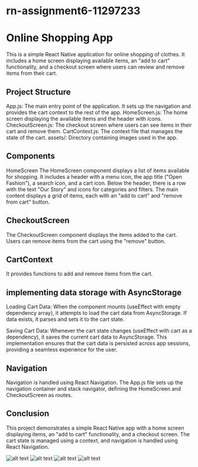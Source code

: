 # rn-assignment6-11297233

# Online Shopping App
This is a simple React Native application for online shopping of clothes. It includes a home screen displaying available items, an "add to cart" functionality, and a checkout screen where users can review and remove items from their cart.

## Project Structure
App.js: The main entry point of the application. It sets up the navigation and provides the cart context to the rest of the app.
HomeScreen.js: The home screen displaying the available items and the header with icons.
CheckoutScreen.js: The checkout screen where users can see items in their cart and remove them.
CartContext.js: The context file that manages the state of the cart.
assets/: Directory containing images used in the app.
## Components
HomeScreen
The HomeScreen component displays a list of items available for shopping.
It includes a header with a menu icon, the app title ("Open Fashion"), a search icon, and a cart icon.
Below the header, there is a row with the text "Our Story" and icons for categories and filters.
The main content displays a grid of items, each with an "add to cart" and "remove from cart" button.

## CheckoutScreen
The CheckoutScreen component displays the items added to the cart.
Users can remove items from the cart using the "remove" button.

## CartContext
It provides functions to add and remove items from the cart.

## implementing data storage with AsyncStorage
Loading Cart Data:
When the component mounts (useEffect with empty dependency array), it attempts to load the cart data from AsyncStorage.
If data exists, it parses and sets it to the cart state.

Saving Cart Data:
Whenever the cart state changes (useEffect with cart as a dependency), it saves the current cart data to AsyncStorage.
This implementation ensures that the cart data is persisted across app sessions, providing a seamless experience for the user.

## Navigation
Navigation is handled using React Navigation.
The App.js file sets up the navigation container and stack navigator, defining the HomeScreen and CheckoutScreen as routes.

## Conclusion
This project demonstrates a simple React Native app with a home screen displaying items, an "add to cart" functionality, and a checkout screen. The cart state is managed using a context, and navigation is handled using React Navigation.

![alt text](image.png)
![alt text](image-1.png)
![alt text](image-2.png)
![alt text](image-3.png)